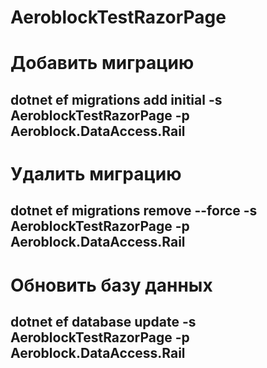 # AeroblockTestRazorPage

# Добавить миграцию
## dotnet ef migrations add initial  -s AeroblockTestRazorPage -p Aeroblock.DataAccess.Rail
# Удалить миграцию
## dotnet ef migrations remove --force -s AeroblockTestRazorPage -p Aeroblock.DataAccess.Rail
# Обновить базу данных
## dotnet ef database update -s AeroblockTestRazorPage -p Aeroblock.DataAccess.Rail
